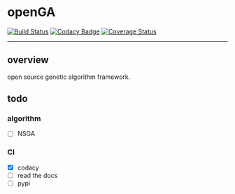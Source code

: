 # openGA

[![Build Status](https://app.travis-ci.com/neal-nie/openGA.svg?branch=master)](https://app.travis-ci.com/neal-nie/openGA) [![Codacy Badge](https://api.codacy.com/project/badge/Grade/704a0911fb254509b28fae6d9c750533)](https://app.codacy.com/gh/neal-nie/openGA?utm_source=github.com&utm_medium=referral&utm_content=neal-nie/openGA&utm_campaign=Badge_Grade_Settings) [![Coverage Status](https://coveralls.io/repos/github/neal-nie/openGA/badge.svg?branch=master)](https://coveralls.io/github/neal-nie/openGA?branch=master)

---

## overview

open source genetic algorithm framework.

## todo

### algorithm

- [ ] NSGA

### CI

- [x] codacy
- [ ] read the docs
- [ ] pypi
